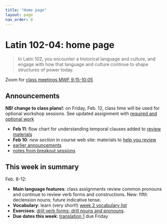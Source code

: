 ```yaml
---
title: "Home page"
layout: page
nav_order: 0
---
```



# Latin 102-04: home page

> In Latin 102, you encounter a historical language and culture, and engage with how that language and culture continue to shape structures of power today.


Zoom for [class meetings MWF 9:15-10:05](https://holycross.zoom.us/j/96104492045?pwd=eEtBL1FkUnJZcURCeE9ETmxtMk9lUT09)

## Announcements
 
**NB!  change to class plans!**: on Friday, Feb. 12, class time will be used for optional workshop sessions.  See updated assignment with [required and optional work](./assignments/future/)


- **Feb 11**: flow chart for understanding temporal clauses added to [review materials](../illustrations/)
 - **Feb 10**: *new section* in course web site:  materials to [help you review](./review/)
- [earlier announcements](./oldnews/)
- [notes from breakout sessions](./breakouts/)

## This week in summary

Feb. 8-12:

- **Main language features**: class assignments review common pronouns and continue to review verb forms and constructions. New: fifth declension nouns; future indicative tense.
- **Vocabulary**: learn (very short!) [week 2 vocabulary list](./vocabulary/week2/)
- **Exercises**: [drill verb forms; drill nouns and pronouns](./checklist/drills/week2/).
- **Due dates this week**:  [translation 1](./checklist/translation1/) due Friday


